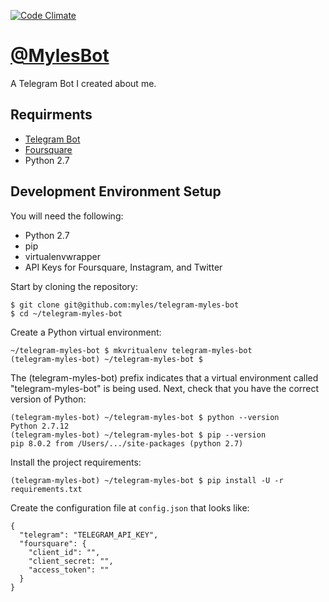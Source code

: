[![Code Climate](https://codeclimate.com/github/myles/telegram-myles-bot/badges/gpa.svg)](https://codeclimate.com/github/myles/telegram-myles-bot)

# [@MylesBot](https://telegram.me/MylesBot)

A Telegram Bot I created about me.

## Requirments

* [Telegram Bot](https://core.telegram.org/bots#3-how-do-i-create-a-bot)
* [Foursquare](https://developer.foursquare.com/)
* Python 2.7

## Development Environment Setup

You will need the following:

* Python 2.7
* pip
* virtualenvwrapper
* API Keys for Foursquare, Instagram, and Twitter

Start by cloning the repository:

```
$ git clone git@github.com:myles/telegram-myles-bot
$ cd ~/telegram-myles-bot
```

Create a Python virtual environment:

```
~/telegram-myles-bot $ mkvritualenv telegram-myles-bot
(telegram-myles-bot) ~/telegram-myles-bot $
```

The (telegram-myles-bot) prefix indicates that a virtual environment called
"telegram-myles-bot" is being used. Next, check that you have the correct
version of Python:

```
(telegram-myles-bot) ~/telegram-myles-bot $ python --version
Python 2.7.12
(telegram-myles-bot) ~/telegram-myles-bot $ pip --version
pip 8.0.2 from /Users/.../site-packages (python 2.7)
```

Install the project requirements:

```
(telegram-myles-bot) ~/telegram-myles-bot $ pip install -U -r requirements.txt
```

Create the configuration file at `config.json` that looks like:

```
{
  "telegram": "TELEGRAM_API_KEY",
  "foursquare": {
    "client_id": "",
    "client_secret: "",
    "access_token": ""
  }
}
```

